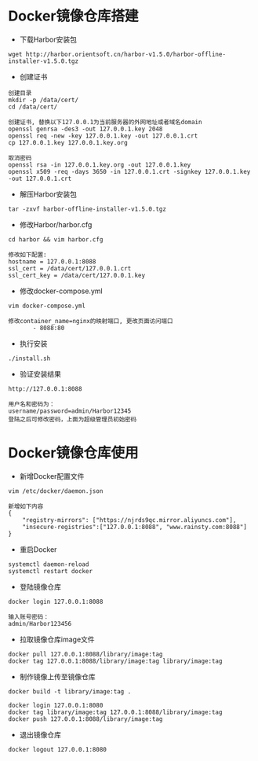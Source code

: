# Docker镜像仓库搭建  

* 下载Harbor安装包  

``` text
wget http://harbor.orientsoft.cn/harbor-v1.5.0/harbor-offline-installer-v1.5.0.tgz
```

* 创建证书  

``` text
创建目录
mkdir -p /data/cert/
cd /data/cert/

创建证书, 替换以下127.0.0.1为当前服务器的外网地址或者域名domain
openssl genrsa -des3 -out 127.0.0.1.key 2048
openssl req -new -key 127.0.0.1.key -out 127.0.0.1.crt
cp 127.0.0.1.key 127.0.0.1.key.org

取消密码
openssl rsa -in 127.0.0.1.key.org -out 127.0.0.1.key
openssl x509 -req -days 3650 -in 127.0.0.1.crt -signkey 127.0.0.1.key -out 127.0.0.1.crt
```  

* 解压Harbor安装包  

``` text
tar -zxvf harbor-offline-installer-v1.5.0.tgz
```

* 修改Harbor/harbor.cfg  

``` text
cd harbor && vim harbor.cfg

修改如下配置:
hostname = 127.0.0.1:8088
ssl_cert = /data/cert/127.0.0.1.crt
ssl_cert_key = /data/cert/127.0.0.1.key
```

* 修改docker-compose.yml  

``` text
vim docker-compose.yml

修改container_name=nginx的映射端口, 更改页面访问端口
       - 8088:80
```

* 执行安装  

``` text
./install.sh
```

* 验证安装结果  

``` text
http://127.0.0.1:8088

用户名和密码为：
username/password=admin/Harbor12345
登陆之后可修改密码，上面为超级管理员初始密码
```

# Docker镜像仓库使用  

* 新增Docker配置文件  

``` text
vim /etc/docker/daemon.json

新增如下内容
{
    "registry-mirrors": ["https://njrds9qc.mirror.aliyuncs.com"],
    "insecure-registries":["127.0.0.1:8088", "www.rainsty.com:8088"]
}
```

* 重启Docker  

``` text
systemctl daemon-reload
systemctl restart docker
```

* 登陆镜像仓库  

``` text
docker login 127.0.0.1:8088

输入账号密码：
admin/Harbor123456

```

* 拉取镜像仓库image文件  

``` text
docker pull 127.0.0.1:8088/library/image:tag
docker tag 127.0.0.1:8088/library/image:tag library/image:tag
```

* 制作镜像上传至镜像仓库  

``` text
docker build -t library/image:tag .

docker login 127.0.0.1:8080
docker tag library/image:tag 127.0.0.1:8088/library/image:tag
docker push 127.0.0.1:8088/library/image:tag
```

* 退出镜像仓库  

``` text
docker logout 127.0.0.1:8080
```
